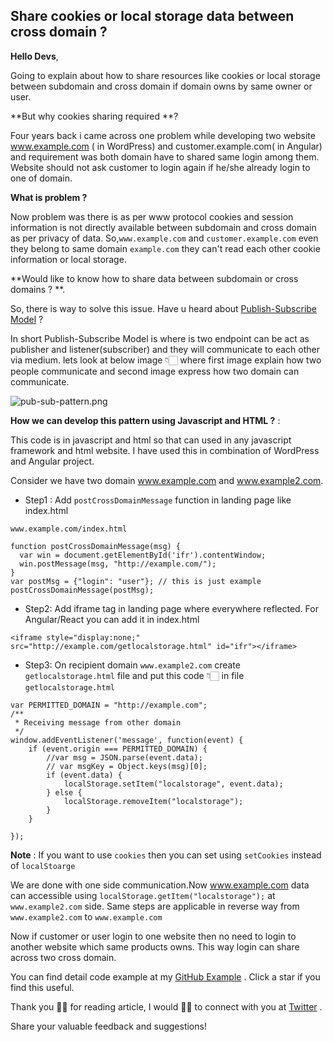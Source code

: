 ## Share cookies or local storage data between cross domain ?

**Hello Devs**, 

Going to explain about how to share resources like cookies or local storage between subdomain and cross domain if domain owns by same owner or user.

**But why cookies sharing required **? 

Four years back i came across one problem while developing two website www.example.com ( in WordPress) and customer.example.com( in Angular) and requirement was both domain have to shared same login among them. Website should not ask customer to login again if he/she already login to one of domain. 

**What is problem ?**

Now problem was there is as per www protocol cookies and session information is not directly available between subdomain and cross domain as per privacy of data. So,`www.example.com` and `customer.example.com` even they belong to same domain `example.com` they can't read each other cookie information or local storage. 

**Would like to know how to share data between subdomain or cross domains ? **. 

So, there is way to solve this issue. Have u heard about  [Publish-Subscribe Model](https://en.wikipedia.org/wiki/Publish%E2%80%93subscribe_pattern) ? 

In short Publish-Subscribe Model is where is two endpoint can be act as publisher and listener(subscriber) and they will communicate to each other via medium. lets look at below image 👇🏻 where first image explain how two people communicate and second image express how two domain can communicate.

![pub-sub-pattern.png](https://cdn.hashnode.com/res/hashnode/image/upload/v1602787664177/MxtdWXACF.png)


**How we can develop this pattern using Javascript and HTML ?** : 

This code is in javascript and html so that can used in any javascript framework and html website. I have used this in combination of WordPress and Angular project.

Consider we have two domain www.example.com and www.example2.com.  

- Step1 :  Add `postCrossDomainMessage` function in landing page like index.html

`www.example.com/index.html`

```
function postCrossDomainMessage(msg) {
  var win = document.getElementById('ifr').contentWindow;
  win.postMessage(msg, "http://example.com/");
}
var postMsg = {"login": "user"}; // this is just example
postCrossDomainMessage(postMsg);
``` 


- Step2:  Add iframe tag in landing page where everywhere reflected. For Angular/React you can add it in index.html

```
<iframe style="display:none;" src="http://example.com/getlocalstorage.html" id="ifr"></iframe>
```

- Step3: On recipient domain `www.example2.com` create `getlocalstorage.html` file and put this code 👇🏻 in file `getlocalstorage.html`

```
var PERMITTED_DOMAIN = "http://example.com";
/**
 * Receiving message from other domain
 */
window.addEventListener('message', function(event) {
    if (event.origin === PERMITTED_DOMAIN) {
        //var msg = JSON.parse(event.data);
        // var msgKey = Object.keys(msg)[0];
        if (event.data) {
            localStorage.setItem("localstorage", event.data);
        } else {
            localStorage.removeItem("localstorage");
        }
    }

});
```
**Note** : If you want to use `cookies` then you can set using `setCookies`  instead of `localStoarge`

We are done with one side communication.Now www.example.com data can accessible using `localStorage.getItem("localstorage");` at `www.example2.com` side. Same steps are applicable in reverse way from `www.example2.com` to `www.example.com`

Now if customer or user login to one website then no need to login to another website which same products owns. This way login can share across two cross domain.

You can find detail code example at my  [GitHub Example](https://github.com/aviboy2006/cross-domain-cookie-sharing ) . Click a star if you find this useful.

Thank you 🙏🏻 for reading article, I would 👍🏻 to connect with you at  [Twitter](https://twitter.com/aviboy2006) .

Share your valuable feedback and suggestions!

